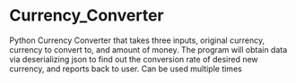 # Currency_Converter
Python Currency Converter that takes three inputs, original currency, currency to convert to, and amount of money. The program will obtain data via deserializing json to find out the conversion rate of desired new currency, and reports back to user. Can be used multiple times
